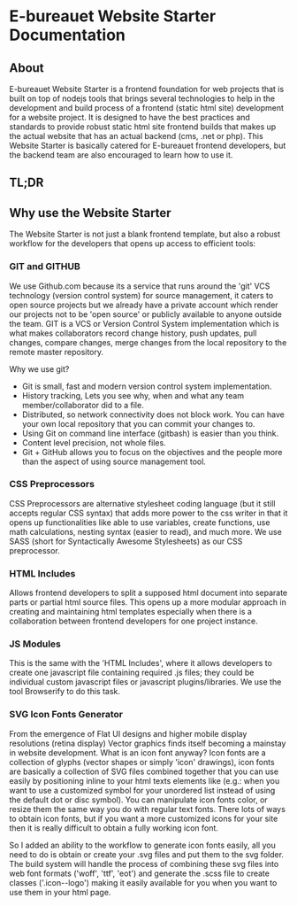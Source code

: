 # E-bureauet Website Starter Documentation

## About

E-bureauet Website Starter is a frontend foundation for web projects that is built on top of nodejs tools that brings several technologies to help in the development and build process of a frontend (static html site) development for a website project. It is designed to have the best practices and standards to provide robust static html site frontend builds that makes up the actual website that has an actual backend (cms, .net or php). This Website Starter is basically catered for E-bureauet frontend developers, but the backend team are also encouraged to learn how to use it.

## TL;DR



## Why use the Website Starter

The Website Starter is not just a blank frontend template, but also a robust workflow for the developers that opens up access to efficient tools:

### GIT and GITHUB

We use Github.com because its a service that runs around the 'git' VCS technology (version control system) for source management, it caters to open source projects but we already have a private account which render our projects not to be 'open source' or publicly available to anyone outside the team. GIT is a VCS or Version Control System implementation which is what makes collaborators record change history, push updates, pull changes, compare changes, merge changes from the local repository to the remote master repository.

Why we use git?

* Git is small, fast and modern version control system implementation.
* History tracking, Lets you see why, when and what any team member/collaborator did to a file.
* Distributed, so network connectivity does not block work. You can have your own local repository that you can commit your changes to.
* Using Git on command line interface (gitbash) is easier than you think.
* Content level precision, not whole files.
* Git + GitHub allows you to focus on the objectives and the people more than the aspect of using source management tool.


### CSS Preprocessors

CSS Preprocessors are alternative stylesheet coding language (but it still accepts regular CSS syntax) that adds more power to the css writer in that it opens up functionalities like able to use variables, create functions, use math calculations, nesting syntax (easier to read), and much more. We use SASS (short for Syntactically Awesome Stylesheets) as our CSS preprocessor.

### HTML Includes

Allows frontend developers to split a supposed html document into separate parts or partial html source files. This opens up a more modular approach in creating and maintaining html templates especially when there is a collaboration between frontend developers for one project instance.

### JS Modules

This is the same with the 'HTML Includes', where it allows developers to create one javascript file containing required .js files; they could be individual custom javascript files or javascript plugins/libraries. We use the tool Browserify to do this task.

### SVG Icon Fonts Generator

From the emergence of Flat UI designs and higher mobile display resolutions (retina display) Vector graphics finds itself becoming a mainstay in website development. What is an icon font anyway? Icon fonts are a collection of glyphs (vector shapes or simply 'icon' drawings), icon fonts are basically a collection of SVG files combined together that you can use easily by positioning inline to your html texts elements like (e.g.: when you want to use a customized symbol for your unordered list instead of using the default dot or disc symbol). You can manipulate icon fonts color, or resize them the same way you do with regular text fonts. There lots of ways to obtain icon fonts, but if you want a more customized icons for your site then it is really difficult to obtain a fully working icon font.

So I added an ability to the workflow to generate icon fonts easily, all you need to do is obtain or create your .svg files and put them to the svg folder. The build system will handle the process of combining these svg files into web font formats ('woff', 'ttf', 'eot') and generate the .scss file to create classes ('.icon--logo') making it easily available for you when you want to use them in your html page.

